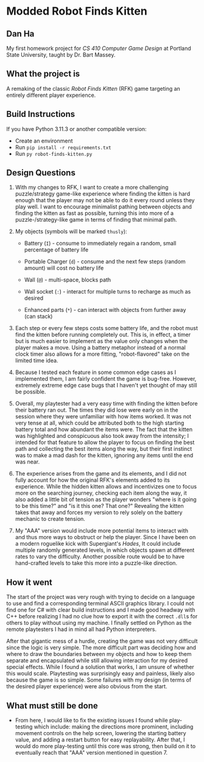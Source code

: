# Modded Robot Finds Kitten
## Dan Ha
My first homework project for _CS 410 Computer Game Design_ at
Portland State University, taught by Dr. Bart Massey.

## What the project is
A remaking of the classic _Robot Finds Kitten_ (RFK) game
targeting an entirely different player experience.

## Build Instructions
If you have Python 3.11.3 or another compatible version:
* Create an environment
* Run	`pip install -r requirements.txt`
* Run	`py robot-finds-kitten.py`

## Design Questions
1. With my changes to RFK, I want to create a more challenging
	puzzle/strategy game-like experience where finding the kitten
	is hard enough that the	player may not be able to do it every
	round unless they play well. I want to encourage minimalist
	pathing between objects	and finding the kitten as fast as
	possible, turning this into more of a puzzle-/strategy-like
	game in terms of finding that minimal path.

2. My objects (symbols will be marked `thusly`):
	* Battery (`I`) - consume to immediately regain a random, small percentage of battery life

	* Portable Charger (`d`) - consume and the next few steps (random amount) will cost no battery life

	* Wall (`@`) - multi-space, blocks path

	* Wall socket (`:`) - interact for multiple turns to recharge as much as desired

	* Enhanced parts (`*`) - can interact with objects from further away (can stack)

3. Each step or every few steps costs some battery life, and the robot
	must find the kitten before running completely out. This is, in
	effect, a timer but is much easier to implement as the value only
	changes when the player makes a move. Using a battery metaphor
	instead of a normal clock timer also allows for a more fitting,
	"robot-flavored" take on the limited time idea.

4. Because I tested each feature in some common edge cases as I
	implemented them, I am fairly confident the game is bug-free.
	However, extremely extreme edge case bugs that I haven't yet
	thought of may still be possible.

5. Overall, my playtester had a very easy time with finding the kitten
	before their battery ran out. The times they did lose were early
	on in the session where they were unfamiliar with how items worked.
	It was not very tense at all, which could be attributed both to the
	high starting battery total and how abundant the items were. The
	fact that the kitten was highlighted and conspicuous also took away
	from the intensity; I intended for that feature to allow the player
	to focus on finding the best path and collecting the best items
	along the way, but their first instinct was to make a mad dash for
	the kitten, ignoring any items until the end was near.

6. The experience arises from the game and its elements, and I did not
	fully account for how the original RFK's elements added to its
	experience. While the hidden kitten allows and incentivizes one to
	focus more on the searching journey, checking each item along the
	way, it also added a little bit of tension as the player wonders 
	"where is it going to be this time?" and "is it this one? That
	one?" Revealing the kitten takes that away and forces my version
	to rely solely on the battery mechanic to create tension.

7. My "AAA" version would include more potential items to interact
	with and thus more ways to obstruct or help the player. Since I
	have been on a modern roguelike kick with Supergiant's _Hades_,
	It could include multiple randomly generated levels, in which
	objects spawn at different rates to vary the difficulty. Another
	possible route would be to have hand-crafted levels to take this
	more into a puzzle-like direction.

## How it went

The start of the project was very rough with trying to decide on a
language to use and find a corresponding terminal ASCII graphics
library. I could not find one for C# with clear build instructions and
I made good headway with C++ before realizing I had no clue how to
export it with the correct `.dll`s for others to play without using
my machine. I finally settled on Python as the remote playtesters I
had in mind all had Python interpreters.

After that gigantic mess of a hurdle, creating the game was not very
difficult since the logic is very simple. The more difficult part was
deciding how and where to draw the boundaries between my objects and
how to keep them separate and encapsulated while still allowing
interaction for my desired special effects. While I found a solution
that works, I am unsure of whether this would scale. Playtesting was
surprisingly easy and painless, likely also because the game is so
simple. Some failures with my design (in terms of the desired player
experience) were also obvious from the start.


## What must still be done

* From here, I would like to fix the existing issues I found while
	play-testing which include: making the directions more prominent, 
	including movement controls on the help screen, lowering the
	starting battery value, and adding a restart button for easy
	replayability. After that, I would do more play-testing until this
	core was strong, then build on it to eventually reach that "AAA"
	version mentioned in question 7.